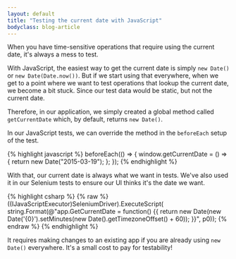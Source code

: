 ```yaml
---
layout: default
title: "Testing the current date with JavaScript"
bodyclass: blog-article
---
```


When you have time-sensitive operations that require using the current date, it's always a mess to test.

<!-- more -->

With JavaScript, the easiest way to get the current date is simply `new Date()` or `new Date(Date.now())`. But if we start using that everywhere, when
we get to a point where we want to test operations that lookup the current date, we become a bit stuck. Since our test data would be static, but not 
the current date.

Therefore, in our application, we simply created a global method called `getCurrentDate` which, by default, returns `new Date()`.

In our JavaScript tests, we can override the method in the `beforeEach` setup of the test.

{% highlight javascript %}
beforeEach(() => {
    window.getCurrentDate = () => {
        return new Date("2015-03-19");
    };
});
{% endhighlight %}

With that, our current date is always what we want in tests. We've also used it in our Selenium tests to ensure our UI thinks it's the date we want.

{% highlight csharp %}
{% raw %}
((IJavaScriptExecutor)SeleniumDriver).ExecuteScript(
    string.Format(@"app.GetCurrentDate = function() {{
        return new Date(new Date('{0}').setMinutes(new Date().getTimezoneOffset() + 60));
    }}", p0));
{% endraw %}
{% endhighlight %}

It requires making changes to an existing app if you are already using `new Date()` everywhere. It's a small cost to pay for testability!
